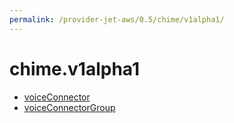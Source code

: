 ```yaml
---
permalink: /provider-jet-aws/0.5/chime/v1alpha1/
---
```


# chime.v1alpha1



* [voiceConnector](voiceConnector.md)
* [voiceConnectorGroup](voiceConnectorGroup.md)